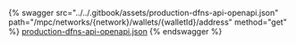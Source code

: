 {% swagger src="../../.gitbook/assets/production-dfns-api-openapi.json" path="/mpc/networks/{network}/wallets/{walletId}/address" method="get" %}
[production-dfns-api-openapi.json](../../.gitbook/assets/production-dfns-api-openapi.json)
{% endswagger %}
